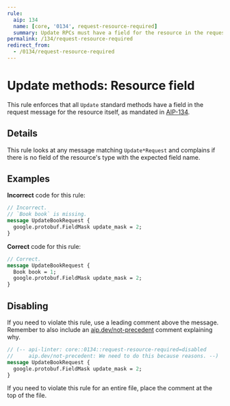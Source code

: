 ```yaml
---
rule:
  aip: 134
  name: [core, '0134', request-resource-required]
  summary: Update RPCs must have a field for the resource in the request.
permalink: /134/request-resource-required
redirect_from:
  - /0134/request-resource-required
---
```


# Update methods: Resource field

This rule enforces that all `Update` standard methods have a field in the
request message for the resource itself, as mandated in [AIP-134][].

## Details

This rule looks at any message matching `Update*Request` and complains if there
is no field of the resource's type with the expected field name.

## Examples

**Incorrect** code for this rule:

```proto
// Incorrect.
// `Book book` is missing.
message UpdateBookRequest {
  google.protobuf.FieldMask update_mask = 2;
}
```

**Correct** code for this rule:

```proto
// Correct.
message UpdateBookRequest {
  Book book = 1;
  google.protobuf.FieldMask update_mask = 2;
}
```

## Disabling

If you need to violate this rule, use a leading comment above the message.
Remember to also include an [aip.dev/not-precedent][] comment explaining why.

```proto
// (-- api-linter: core::0134::request-resource-required=disabled
//     aip.dev/not-precedent: We need to do this because reasons. --)
message UpdateBookRequest {
  google.protobuf.FieldMask update_mask = 2;
}
```

If you need to violate this rule for an entire file, place the comment at the
top of the file.

[aip-134]: https://aip.dev/134
[aip.dev/not-precedent]: https://aip.dev/not-precedent
